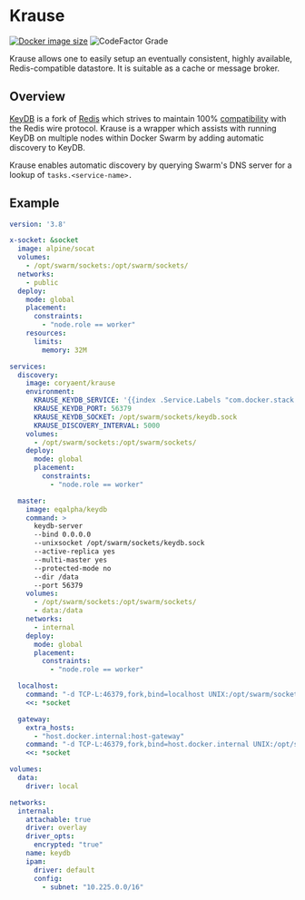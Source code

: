# Krause

[![Docker image size](https://img.shields.io/docker/image-size/coryaent/krause?style=flat-square)](https://hub.docker.com/r/coryaent/krause)
![CodeFactor Grade](https://img.shields.io/codefactor/grade/github/coryaent/krause?style=flat-square)

Krause allows one to easily setup an eventually consistent, highly available, Redis-compatible datastore. It is suitable as a cache or message broker.

## Overview
[KeyDB](https://keydb.dev/) is a fork of [Redis](https://redis.io/) which strives to maintain 100% [compatibility](https://docs.keydb.dev/docs/compatibility/) with the Redis wire protocol. Krause is a wrapper which assists with running KeyDB on multiple nodes within Docker Swarm by adding automatic discovery to KeyDB.

Krause enables automatic discovery by querying Swarm's DNS server for a lookup of ```tasks.<service-name>.``` 

## Example
```yaml
version: '3.8'

x-socket: &socket
  image: alpine/socat
  volumes:
    - /opt/swarm/sockets:/opt/swarm/sockets/
  networks:
    - public
  deploy:
    mode: global
    placement:
      constraints:
        - "node.role == worker"
    resources:
      limits:
        memory: 32M

services:
  discovery:
    image: coryaent/krause
    environment:
      KRAUSE_KEYDB_SERVICE: '{{index .Service.Labels "com.docker.stack.namespace"}}_master'
      KRAUSE_KEYDB_PORT: 56379
      KRAUSE_KEYDB_SOCKET: /opt/swarm/sockets/keydb.sock
      KRAUSE_DISCOVERY_INTERVAL: 5000
    volumes:
      - /opt/swarm/sockets:/opt/swarm/sockets/
    deploy:
      mode: global
      placement:
        constraints:
          - "node.role == worker"

  master:
    image: eqalpha/keydb
    command: >
      keydb-server
      --bind 0.0.0.0
      --unixsocket /opt/swarm/sockets/keydb.sock
      --active-replica yes
      --multi-master yes
      --protected-mode no
      --dir /data
      --port 56379
    volumes:
      - /opt/swarm/sockets:/opt/swarm/sockets/
      - data:/data
    networks:
      - internal
    deploy:
      mode: global
      placement:
        constraints:
          - "node.role == worker"

  localhost:
    command: "-d TCP-L:46379,fork,bind=localhost UNIX:/opt/swarm/sockets/keydb.sock"
    <<: *socket

  gateway:
    extra_hosts:
      - "host.docker.internal:host-gateway"
    command: "-d TCP-L:46379,fork,bind=host.docker.internal UNIX:/opt/swarm/sockets/keydb.sock"
    <<: *socket

volumes:
  data:
    driver: local

networks:
  internal:
    attachable: true
    driver: overlay
    driver_opts:
      encrypted: "true"
    name: keydb
    ipam:
      driver: default
      config:
        - subnet: "10.225.0.0/16"
```
